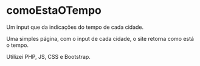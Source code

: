 # comoEstaOTempo
Um input que da indicações do tempo de cada cidade.

Uma simples página, com o input de cada cidade, o site retorna como está o tempo.

Utilizei PHP, JS, CSS  e Bootstrap.


